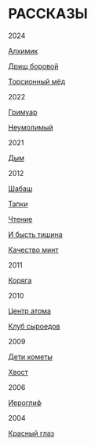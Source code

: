 # РАССКАЗЫ

2024

[Алхимик](https://raw.githubusercontent.com/psemiletov/prose/main/%D0%B0%D0%BB%D1%85%D0%B8%D0%BC%D0%B8%D0%BA.txt)

[Дрищ боровой](https://raw.githubusercontent.com/psemiletov/prose/main/%D0%B4%D1%80%D0%B8%D1%89.txt)

[Торсионный мёд](https://raw.githubusercontent.com/psemiletov/prose/main/%D1%82%D0%BE%D1%80%D1%81%D0%B8%D0%BE%D0%BD%D0%BD%D1%8B%D0%B9%20%D0%BC%D0%B5%D0%B4.txt)


2022

[Гримуар](https://raw.githubusercontent.com/psemiletov/prose/main/%D0%B3%D1%80%D0%B8%D0%BC%D1%83%D0%B0%D1%80.txt)

[Неумолимый](https://raw.githubusercontent.com/psemiletov/prose/main/%D0%BD%D0%B5%D1%83%D0%BC%D0%BE%D0%BB%D0%B8%D0%BC%D1%8B%D0%B9.txt)

2021

[Дым](https://raw.githubusercontent.com/psemiletov/prose/main/%D0%B4%D1%8B%D0%BC.txt)

2012

[Шабаш](https://raw.githubusercontent.com/psemiletov/prose/main/%D1%88%D0%B0%D0%B1%D0%B0%D1%88.txt)

[Тапки](https://raw.githubusercontent.com/psemiletov/prose/main/%D1%82%D0%B0%D0%BF%D0%BA%D0%B8.txt)

[Чтение](https://raw.githubusercontent.com/psemiletov/prose/main/%D1%87%D1%82%D0%B5%D0%BD%D0%B8%D0%B5.txt)

[И бысть тишина](https://raw.githubusercontent.com/psemiletov/prose/main/%D0%B8%20%D0%B1%D1%8B%D1%81%D1%82%D1%8C%20%D1%82%D0%B8%D1%88%D0%B8%D0%BD%D0%B0.txt)

[Качество минт](https://raw.githubusercontent.com/psemiletov/prose/main/%D0%BA%D0%B0%D1%87%D0%B5%D1%81%D1%82%D0%B2%D0%BE%20%D0%BC%D0%B8%D0%BD%D1%82.txt)

2011

[Коряга](https://raw.githubusercontent.com/psemiletov/prose/main/%D0%BA%D0%BE%D1%80%D1%8F%D0%B3%D0%B0.txt)


2010

[Центр атома](https://raw.githubusercontent.com/psemiletov/prose/main/%D1%86%D0%B5%D0%BD%D1%82%D1%80%20%D0%B0%D1%82%D0%BE%D0%BC%D0%B0.txt)

[Клуб сыроедов](https://raw.githubusercontent.com/psemiletov/prose/main/%D0%BA%D0%BB%D1%83%D0%B1%20%D1%81%D1%8B%D1%80%D0%BE%D0%B5%D0%B4%D0%BE%D0%B2.txt)

2009

[Дети кометы](https://raw.githubusercontent.com/psemiletov/prose/main/%D0%B4%D0%B5%D1%82%D0%B8%20%D0%BA%D0%BE%D0%BC%D0%B5%D1%82%D1%8B.txt)

[Хвост](https://raw.githubusercontent.com/psemiletov/prose/main/%D1%85%D0%B2%D0%BE%D1%81%D1%82.txt)


2006

[Иероглиф](https://raw.githubusercontent.com/psemiletov/prose/main/%D0%B8%D0%B5%D1%80%D0%BE%D0%B3%D0%BB%D0%B8%D1%84.txt)

2004

[Красный глаз](https://raw.githubusercontent.com/psemiletov/prose/main/%D0%BA%D1%80%D0%B0%D1%81%D0%BD%D1%8B%D0%B9%20%D0%B3%D0%BB%D0%B0%D0%B7.txt)